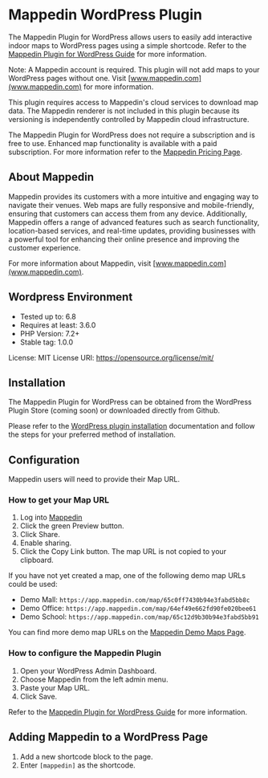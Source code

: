 # Mappedin WordPress Plugin

The Mappedin Plugin for WordPress allows users to easily add interactive indoor maps to WordPress pages using a simple shortcode. Refer to the [Mappedin Plugin for WordPress Guide](https://developer.mappedin.com/web/v6/embed/mappedin-plugin-for-wordpress/) for more information.

Note: A Mappedin account is required. This plugin will not add maps to your WordPress pages without one. Visit [www.mappedin.com](www.mappedin.com) for more information.

This plugin requires access to Mappedin's cloud services to download map data. The Mappedin renderer is not included in this plugin because its versioning is independently controlled by Mappedin cloud infrastructure.

The Mappedin Plugin for WordPress does not require a subscription and is free to use. Enhanced map functionality is available with a paid subscription. For more information refer to the [Mappedin Pricing Page](https://mappedin.com/pricing).

## About Mappedin

Mappedin provides its customers with a more intuitive and engaging way to navigate their venues. Web maps are fully responsive and mobile-friendly, ensuring that customers can access them from any device. Additionally, Mappedin offers a range of advanced features such as search functionality, location-based services, and real-time updates, providing businesses with a powerful tool for enhancing their online presence and improving the customer experience.

For more information about Mappedin, visit [www.mappedin.com](www.mappedin.com).

## Wordpress Environment

- Tested up to: 6.8
- Requires at least: 3.6.0
- PHP Version: 7.2+
- Stable tag: 1.0.0

License: MIT
License URI: https://opensource.org/license/mit/

## Installation

The Mappedin Plugin for WordPress can be obtained from the WordPress Plugin Store (coming soon) or downloaded directly from Github.

Please refer to the [WordPress plugin installation](https://wordpress.org/documentation/article/manage-plugins/#installing-plugins-1) documentation and follow the steps for your preferred method of installation.

## Configuration

Mappedin users will need to provide their Map URL.

### How to get your Map URL

1. Log into [Mappedin](https://app.mappedin.com/editor/)
2. Click the green Preview button.
3. Click Share.
4. Enable sharing.
5. Click the Copy Link button. The map URL is not copied to your clipboard.

If you have not yet created a map, one of the following demo map URLs could be used:

- Demo Mall: `https://app.mappedin.com/map/65c0ff7430b94e3fabd5bb8c`
- Demo Office: `https://app.mappedin.com/map/64ef49e662fd90fe020bee61`
- Demo School: `https://app.mappedin.com/map/65c12d9b30b94e3fabd5bb91`

You can find more demo map URLs on the [Mappedin Demo Maps Page](https://developer.mappedin.com/web/v6/trial-keys-and-maps/).

### How to configure the Mappedin Plugin

1. Open your WordPress Admin Dashboard.
2. Choose Mappedin from the left admin menu.
3. Paste your Map URL.
4. Click Save.

Refer to the [Mappedin Plugin for WordPress Guide](https://developer.mappedin.com/web/v6/embed/mappedin-plugin-for-wordpress/) for more information.

## Adding Mappedin to a WordPress Page

1. Add a new shortcode block to the page.
2. Enter `[mappedin]` as the shortcode.

